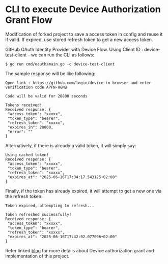 # CLI to execute Device Authorization Grant Flow

Modification of forked project to save a access token in config and reuse it if valid. If expired, use stored refresh token to get a new access token.

GitHub OAuth Identity Provider with Device Flow. Using Client ID : device-test-client - we can run the CLI as follows:

```
$ go run cmd/oauth/main.go -c device-test-client
```

The sample response will be like following:

```
Open link : https://github.com/login/device in browser and enter verification code APFN-HGMB

Code will be valid for 28800 seconds

Tokens received!
Received response: {
 "access_token": "xxxxx",
 "token_type": "bearer",
 "refresh_token": "xxxxx",
 "expires_in": 28800,
 "error": ""
}
```

Alternatively, if there is already a valid token, it will simply say:

```
Using cached token!
Received response: {
 "access_token": "xxxxx",
 "token_type": "bearer",
 "refresh_token": "xxxxx",
 "expires_at": "2025-06-16T17:34:17.543125+02:00"
}
```

Finally, if the token has already expired, it will attempt to get a new one via the refresh token:

```
Token expired, attempting to refresh...

Token refreshed successfully!
Received response: {
 "access_token": "xxxxx",
 "token_type": "bearer",
 "refresh_token": "xxxxx",
 "expires_at": "2025-06-16T17:42:02.077096+02:00"
}
```

Refer linked [blog](https://medium.com/@rishabhsvats/developing-golang-cli-to-test-device-authorization-grant-with-keycloak-6e0e6e6dfe82) for more details about Device authorization grant and implementation of this project.
